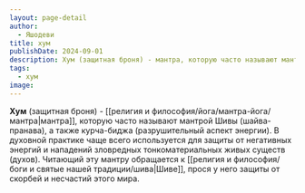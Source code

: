 ```yaml
---
layout: page-detail
author:
  - Яшодеви
title: хум
publishDate: 2024-09-01
description: Хум (защитная броня) - мантра, которую часто называют мантрой Шивы (шайва-пранава), а также курча-биджа (разрушительный аспект энергии). В духовной практике чаще всего используется для защиты от негативных энергий и нападений зловредных тонкоматериальных живых существ (духов). Читающий эту мантру обращается к Шиве, прося у него защиты от скорбей и несчастий этого мира.
tags:
  - хум
image:
---
```

**Хум** (защитная броня) - [[религия и философия/йога/мантра-йога/мантра|мантра]], которую часто называют мантрой Шивы (шайва-пранава), а также курча-биджа (разрушительный аспект энергии). В духовной практике чаще всего используется для защиты от негативных энергий и нападений зловредных тонкоматериальных живых существ (духов). Читающий эту мантру обращается к [[религия и философия/боги и святые нашей традиции/шива|Шиве]], прося у него защиты от скорбей и несчастий этого мира.

